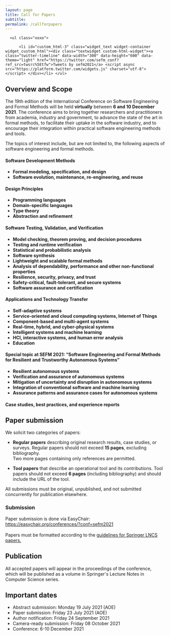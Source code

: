 ```yaml
---
layout: page
title: Call for Papers
subtitle:
permalink: /callforpapers
---
```

<div id="secondary" class="widget-area sidey" role="complementary">

      <ul class="xoxo">

          <li id="custom_html-3" class="widget_text widget-container widget_custom_html"><div class="textwidget custom-html-widget"><a class="twitter-timeline" data-width="300" data-height="600" data-theme="light" href="https://twitter.com/sefm_conf?ref_src=twsrc%5Etfw">Tweets by sefm2021</a> <script async src="https://platform.twitter.com/widgets.js" charset="utf-8"></script> </div></li>	</ul>
</div>
<h2>Overview and Scope</h2>
<p>The 19th edition of the International Conference on Software Engineering and
Formal Methods will be held <b>virtually</b> between <b>6 and 10 December 2021</b>. The conference
aims to bring together researchers and practitioners from academia, industry and
government, to advance the state of the art in formal methods, to facilitate their
 uptake in the software industry, and to encourage their integration within practical
  software engineering methods and tools.
</p>

<p>The topics of interest include, but are not limited to, the following aspects of
software engineering and formal methods.</p>

<h4 class="areas">Software Development Methods</h4>
<ul>
  <li><b>Formal modeling, specification, and design</b></li>
  <li><b>Software evolution, maintenance, re-engineering, and reuse</b></li>
</ul>

<h4 class="areas">Design Principles</h4>
<ul>
  <li><b>Programming languages</b></li>
  <li><b>Domain-specific languages</b></li>
  <li><b>Type theory</b></li>
  <li><b>Abstraction and refinement</b></li>
</ul>

<h4 class="areas">Software Testing, Validation, and Verification</h4>
<ul>
  <li><b>Model checking, theorem proving, and decision procedures</b></li>
  <li><b>Testing and runtime verification</b></li>
  <li><b>Statistical and probabilistic analysis</b></li>
  <li><b>Software synthesis</b></li>
  <li><b>Lightweight and scalable formal methods</b></li>
  <li><b>Analysis of dependability, performance and other non-functional properties</b></li>
  <li><b>Resilience, security, privacy, and trust</b></li>
  <li><b>Safety-critical, fault-tolerant, and secure systems</b></li>
  <li><b>Software assurance and certification</b></li>
</ul>

<h4 class="areas">Applications and Technology Transfer</h4>
<ul>
  <li><b>Self-adaptive systems</b></li>
  <li><b>Service-oriented and cloud computing systems, Internet of Things</b></li>
  <li><b>Component-based and multi-agent systems</b></li>
  <li><b>Real-time, hybrid, and cyber-physical systems</b></li>
  <li><b>Intelligent systems and machine learning</b></li>
  <li><b>HCI, interactive systems, and human error analysis</b></li>
  <li><b>Education</b></li>
</ul>

<h4 class="areas">Special topic at SEFM 2021: “Software Engineering and Formal Methods
 for Resilient and Trustworthy Autonomous Systems”</h4>
<ul>
  <li><b>Resilient autonomous systems</b></li>
  <li><b>Verification and assurance of autonomous systems</b></li>
  <li><b>Mitigation of uncertainty and disruption in autonomous systems</b></li>
  <li><b>Integration of conventional software and machine learning</b></li>
  <li><b>Assurance patterns and assurance cases for autonomous systems</b></li>
</ul>

<h4 class="areas">Case studies, best practices, and experience reports</h4>

<h2 class="importantH">Paper submission</h2>

<p>We solicit two categories of papers:</p>

<ul>
  <li><p><b>Regular papers</b> describing original research results, case studies, or surveys.
   Regular papers should not exceed <b>15 pages</b>, excluding bibliography. <br>Two more pages containing only
   references are permitted.</p></li>
   <li><p><b>Tool papers</b> that describe an operational tool and its contributions. Tool papers should not exceed
   <b>6 pages</b> (including bibliography) and should include the URL of the tool.
</p></li>
</ul>

<p>All submissions must be original, unpublished, and not submitted concurrently for publication elsewhere. </p>

<h3>Submission</h3>

<p>Paper submission is done via EasyChair:
<a href="https://easychair.org/conferences/?conf=sefm2021">https://easychair.org/conferences/?conf=sefm2021</a>
<br><br>Papers must be formatted according to the <a href="https://www.springer.com/gb/computer-science/lncs/conference-proceedings-guidelines">guidelines for Springer LNCS papers.</a>
</p>

<h2 class="importantH">Publication</h2>

<p>All accepted papers will appear in the proceedings of the conference, which will be published
as a volume in Springer's Lecture Notes in Computer Science series.</p>

<h2 class="importantH">Important dates</h2>
<ul>
  <li>Abstract submission: Monday 19 July 2021 (AOE)</li>
  <li>Paper submission: Friday 23 July 2021 (AOE)</li>
  <li>Author notification: Friday 24 September 2021</li>
  <li>Camera-ready submission: Friday 08 October 2021</li>
  <li>Conference: 6-10 December 2021</li>
</ul>
